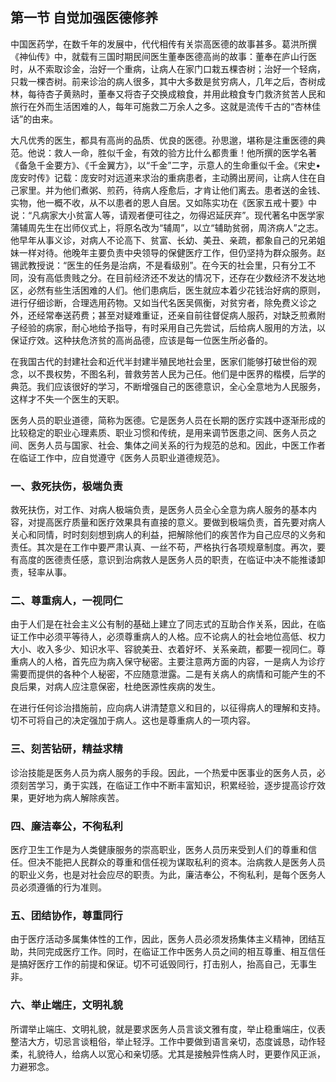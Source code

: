## 第一节 自觉加强医德修养

中国医药学，在数千年的发展中，代代相传有关崇高医德的故事甚多。葛洪所撰《神仙传》中，就载有三国时期民间医生董奉医德高尚的故事：董奉在庐山行医时，从不索取诊金，治好一个重病，让病人在家门口栽五棵杏树；治好一个轻病，只栽一棵杏树。前来诊治的病人很多，其中大多数是贫穷病人，几年之后，杏树成林，每待杏子黄熟时，董奉又将杏子交换成粮食，并用此粮食专门救济贫苦人民和旅行在外而生活困难的人，每年可施救二万余人之多。这就是流传千古的“杏林佳话”的由来。

大凡优秀的医生，都具有高尚的品质、优良的医德。孙思邈，堪称是注重医德的典范。他说：救人一命，胜似千金，有效的验方比什么都贵重！他所撰的医学名著《备急千金要方》、《千金翼方》，以“千金”二字，示意人的生命重似千金。《宋史•庞安时传》记载：庞安时对远道来求治的重病患者，主动腾出房间，让病人住在自己家里。并为他们煮粥、煎药，待病人痊愈后，才肯让他们离去。患者送的金钱、实物，他一概不收，从不以患者的恩人自居。又如陈实功在《医家五戒十要》中说：“凡病家大小贫富人等，请观者便可往之，勿得迟延厌弃”。现代著名中医学家蒲辅周先生在岀师仪式上，将原名改为“辅周”，以立“辅助贫弱，周济病人”之志。他早年从事义诊，对病人不论高下、贫富、长幼、美丑、亲疏，都象自己的兄弟姐妹一样对待。他晚年主要负责中央领导的保健医疗工作，但仍坚持为群众服务。赵锡武教授说：“医生的任务是治病，不是看级别”。在今天的社会里，只有分工不同，没有高低贵贱之分。在目前经济还不发达的情况下，还存在少数经济不发达地区，必然有些生活困难的人们。他们患病后，医生就应本着少花钱治好病的原则，进行仔细诊断，合理选用药物。又如当代名医吴佩衡，对贫穷者，除免费义诊之外，还经常奉送药费；甚至对疑难重证，还亲自前往督促病人服药，对缺乏煎煮附子经验的病家，耐心地给予指导，有时采用自己先尝试，后给病人服用的方法，以保证疗效。这种扶危济贫的高尚品德，应该是每一位医生所必备的。

在我国古代的封建社会和近代半封建半殖民地社会里，医家们能够打破世俗的观念，以不畏权势，不图名利，普救劳苦人民为己任。他们是中医界的楷模，后学的典范。我们应该很好的学习，不断增强自己的医德意识，全心全意地为人民服务，这样才不失一个医生的天职。

医务人员的职业道德，简称为医德。它是医务人员在长期的医疗实践中逐渐形成的比较稳定的职业心理素质、职业习惯和传统，是用来调节医患之间、医务人员之间、医务人员与国家、社会、集体之间关系的行为规范的总和。因此，中医工作者在临证工作中，应自觉遵守《医务人员职业道德规范》。

### 一、救死扶伤，极端负责

救死扶伤，对工作、对病人极端负责，是医务人员全心全意为病人服务的基本内容，对提高医疗质量和医疗效果具有直接的意义。要做到极端负责，首先要对病人关心和同情，时时刻刻想到病人的利益，把解除他们的疾苦作为自己应尽的义务和责任。其次是在工作中要严肃认真、一丝不苟，严格执行各项规章制度。再次，要有高度的医德责任感，意识到治病救人是医务人员的职责，在临证中决不能推诿卸责，轻率从事。

### 二、尊重病人，一视同仁

由于人们是在社会主义公有制的基础上建立了同志式的互助合作关系，因此，在临证工作中必须平等待人，必须尊重病人的人格。应不论病人的社会地位高低、权力大小、收入多少、知识水平、容貌美丑、衣着好坏、关系亲疏，都要一视同仁。尊重病人的人格，首先应为病入保守秘密。主要注意两方面的内容，一是病人为诊疗需要而提供的各种个人秘密，不应随意泄露。二是有关病人的病情和可能产生的不良后果，对病人应注意保密，杜绝医源性疾病的发生。

在进行任何诊治措施前，应向病人讲清楚意义和目的，以征得病人的理解和支持。切不可将自己的决定强加于病人。这也是尊重病人的一项内容。

### 三、刻苦钻研，精益求精

诊治技能是医务人员为病人服务的手段。因此，一个热爱中医事业的医务人员，必须刻苦学习，勇于实践，在临证工作中不断丰富知识，积累经验，逐步提高诊疗效果，更好地为病人解除疾苦。

### 四、廉洁奉公，不徇私利

医疗卫生工作是为人类健康服务的崇高职业，医务人员历来受到人们的尊重和信任。但决不能把人民群众的尊重和信任视为谋取私利的资本。治病救人是医务人员的职业义务，也是对社会应尽的职责。为此，廉洁奉公，不徇私利，是每个医务人员必须遵循的行为准则。

### 五、团结协作，尊重同行

由于医疗活动多属集体性的工作，因此，医务人员必须发扬集体主义精神，团结互助，共同完成医疗工作。同时，在临证工作中医务人员之间的相互尊重、相互信任是搞好医疗工作的前提和保证。切不可诋毁同行，打击别人，抬高自己，无事生非。

### 六、举止端庄，文明礼貌

所谓举止端庄、文明礼貌，就是要求医务人员言谈文雅有度，举止稳重端庄，仪表整洁大方，切忌言谈粗俗，举止轻浮。工作中要做到语言亲切，态度诚恳，动作轻柔，礼貌待人，给病人以宽心和亲切感。尤其是接触异性病人时，更要作风正派，力避邪念。

